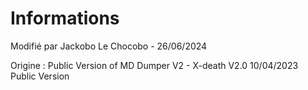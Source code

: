 # Informations

Modifié par Jackobo Le Chocobo - 26/06/2024

Origine :
Public Version of MD Dumper V2 - X-death
V2.0 10/04/2023
Public Version



